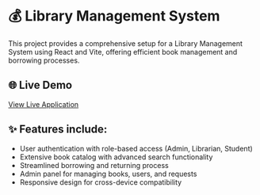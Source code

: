 

# 💰 Library Management System
This project provides a comprehensive setup for a Library Management System using React and Vite, offering efficient book management and borrowing processes.

## 🌐 Live Demo
[View Live Application](https://library-management-system-fe-blue.vercel.app/)

## ✨ Features include:
- User authentication with role-based access (Admin, Librarian, Student)
- Extensive book catalog with advanced search functionality
- Streamlined borrowing and returning process
- Admin panel for managing books, users, and requests
- Responsive design for cross-device compatibility
